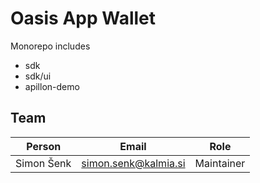 # Oasis App Wallet

Monorepo includes

- sdk
- sdk/ui
- apillon-demo

## Team

| Person     | Email                | Role       |
| ---------- | -------------------- | ---------- |
| Simon Šenk | simon.senk@kalmia.si | Maintainer |
